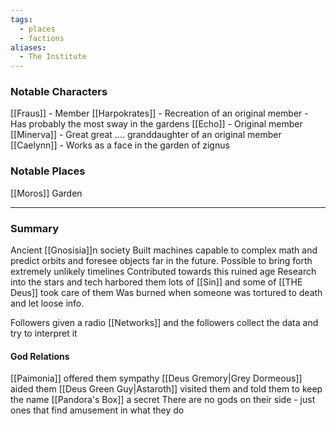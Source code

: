 ```yaml
---
tags:
  - places
  - factions
aliases:
  - The Institute
---
```

### Notable Characters
[[Fraus]] - Member
[[Harpokrates]] - Recreation of an original member - Has probably the most sway in the gardens
[[Echo]] - Original member
[[Minerva]] - Great great .... granddaughter of an original member
[[Caelynn]] - Works as a face in the garden of zignus

### Notable Places
[[Moros]] Garden 
___
### Summary

Ancient [[Gnosisia]]n society 
Built machines capable to complex math and predict orbits and foresee objects far in the future. Possible to bring forth extremely unlikely timelines 
Contributed towards this ruined age
Research into the stars and tech harbored them lots of [[Sin]] and some of [[THE Deus]] took care of them
Was burned when someone was tortured to death and let loose info. 

Followers given a radio [[Networks]] and the followers collect the data and try to interpret it
#### God Relations
[[Paimonia]] offered them sympathy
[[Deus Gremory|Grey Dormeous]] aided them
[[Deus Green Guy|Astaroth]] visited them and told them to keep the name [[Pandora's Box]] a secret
There are no gods on their side - just ones that find amusement in what they do
